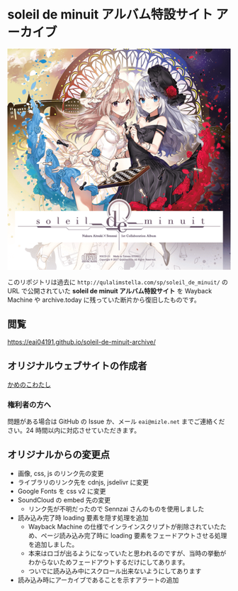 # **soleil de minuit アルバム特設サイト** アーカイブ

![アルバムジャケット](./img/cd_information_1/img_cd_inforation_1_cd_jacket_2.png)

このリポジトリは過去に `http://qulalimstella.com/sp/soleil_de_minuit/` の URL で公開されていた **soleil de minuit アルバム特設サイト** を Wayback Machine や archive.today に残っていた断片から復旧したものです。

## 閲覧

https://eai04191.github.io/soleil-de-minuit-archive/

## オリジナルウェブサイトの作成者

[かめのこわたし](http://kamenokowatashi.com/)

### 権利者の方へ

問題がある場合は GitHub の Issue か、メール `eai@mizle.net` までご連絡ください。24 時間以内に対応させていただきます。

## オリジナルからの変更点

-   画像, css, js のリンク先の変更
-   ライブラリのリンク先を cdnjs, jsdelivr に変更
-   Google Fonts を css v2 に変更
-   SoundCloud の embed 先の変更
    -   リンク先が不明だったので Sennzai さんのものを使用しました
-   読み込み完了時 loading 要素を隠す処理を追加
    -   Wayback Machine の仕様でインラインスクリプトが削除されていたため、ページ読み込み完了時に loading 要素をフェードアウトさせる処理を追加しました。
    -   本来はロゴが出るようになっていたと思われるのですが、当時の挙動がわからないためフェードアウトするだけにしてあります。
    -   ついでに読み込み中にスクロール出来ないようにしてあります
-   読み込み時にアーカイブであることを示すアラートの追加
